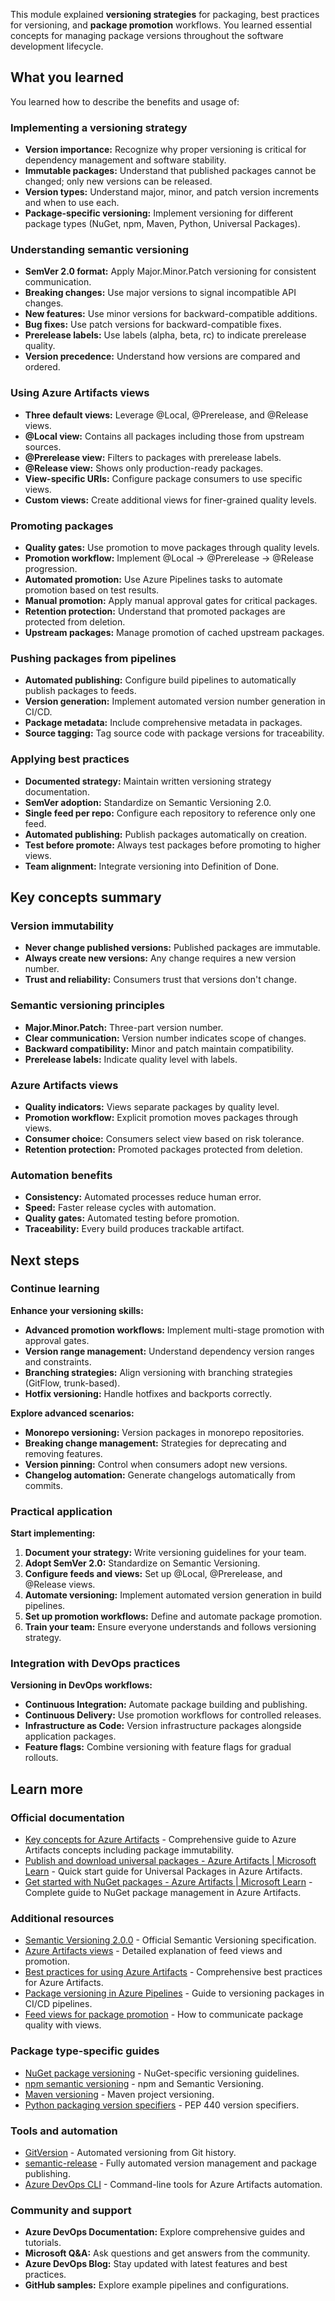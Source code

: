 This module explained **versioning strategies** for packaging, best practices for versioning, and **package promotion** workflows. You learned essential concepts for managing package versions throughout the software development lifecycle.

## What you learned

You learned how to describe the benefits and usage of:

### Implementing a versioning strategy

- **Version importance:** Recognize why proper versioning is critical for dependency management and software stability.
- **Immutable packages:** Understand that published packages cannot be changed; only new versions can be released.
- **Version types:** Understand major, minor, and patch version increments and when to use each.
- **Package-specific versioning:** Implement versioning for different package types (NuGet, npm, Maven, Python, Universal Packages).

### Understanding semantic versioning

- **SemVer 2.0 format:** Apply Major.Minor.Patch versioning for consistent communication.
- **Breaking changes:** Use major versions to signal incompatible API changes.
- **New features:** Use minor versions for backward-compatible additions.
- **Bug fixes:** Use patch versions for backward-compatible fixes.
- **Prerelease labels:** Use labels (alpha, beta, rc) to indicate prerelease quality.
- **Version precedence:** Understand how versions are compared and ordered.

### Using Azure Artifacts views

- **Three default views:** Leverage @Local, @Prerelease, and @Release views.
- **@Local view:** Contains all packages including those from upstream sources.
- **@Prerelease view:** Filters to packages with prerelease labels.
- **@Release view:** Shows only production-ready packages.
- **View-specific URIs:** Configure package consumers to use specific views.
- **Custom views:** Create additional views for finer-grained quality levels.

### Promoting packages

- **Quality gates:** Use promotion to move packages through quality levels.
- **Promotion workflow:** Implement @Local → @Prerelease → @Release progression.
- **Automated promotion:** Use Azure Pipelines tasks to automate promotion based on test results.
- **Manual promotion:** Apply manual approval gates for critical packages.
- **Retention protection:** Understand that promoted packages are protected from deletion.
- **Upstream packages:** Manage promotion of cached upstream packages.

### Pushing packages from pipelines

- **Automated publishing:** Configure build pipelines to automatically publish packages to feeds.
- **Version generation:** Implement automated version number generation in CI/CD.
- **Package metadata:** Include comprehensive metadata in packages.
- **Source tagging:** Tag source code with package versions for traceability.

### Applying best practices

- **Documented strategy:** Maintain written versioning strategy documentation.
- **SemVer adoption:** Standardize on Semantic Versioning 2.0.
- **Single feed per repo:** Configure each repository to reference only one feed.
- **Automated publishing:** Publish packages automatically on creation.
- **Test before promote:** Always test packages before promoting to higher views.
- **Team alignment:** Integrate versioning into Definition of Done.

## Key concepts summary

### Version immutability

- **Never change published versions:** Published packages are immutable.
- **Always create new versions:** Any change requires a new version number.
- **Trust and reliability:** Consumers trust that versions don't change.

### Semantic versioning principles

- **Major.Minor.Patch:** Three-part version number.
- **Clear communication:** Version number indicates scope of changes.
- **Backward compatibility:** Minor and patch maintain compatibility.
- **Prerelease labels:** Indicate quality level with labels.

### Azure Artifacts views

- **Quality indicators:** Views separate packages by quality level.
- **Promotion workflow:** Explicit promotion moves packages through views.
- **Consumer choice:** Consumers select view based on risk tolerance.
- **Retention protection:** Promoted packages protected from deletion.

### Automation benefits

- **Consistency:** Automated processes reduce human error.
- **Speed:** Faster release cycles with automation.
- **Quality gates:** Automated testing before promotion.
- **Traceability:** Every build produces trackable artifact.

## Next steps

### Continue learning

**Enhance your versioning skills:**

- **Advanced promotion workflows:** Implement multi-stage promotion with approval gates.
- **Version range management:** Understand dependency version ranges and constraints.
- **Branching strategies:** Align versioning with branching strategies (GitFlow, trunk-based).
- **Hotfix versioning:** Handle hotfixes and backports correctly.

**Explore advanced scenarios:**

- **Monorepo versioning:** Version packages in monorepo repositories.
- **Breaking change management:** Strategies for deprecating and removing features.
- **Version pinning:** Control when consumers adopt new versions.
- **Changelog automation:** Generate changelogs automatically from commits.

### Practical application

**Start implementing:**

1.  **Document your strategy:** Write versioning guidelines for your team.
2.  **Adopt SemVer 2.0:** Standardize on Semantic Versioning.
3.  **Configure feeds and views:** Set up @Local, @Prerelease, and @Release views.
4.  **Automate versioning:** Implement automated version generation in build pipelines.
5.  **Set up promotion workflows:** Define and automate package promotion.
6.  **Train your team:** Ensure everyone understands and follows versioning strategy.

### Integration with DevOps practices

**Versioning in DevOps workflows:**

- **Continuous Integration:** Automate package building and publishing.
- **Continuous Delivery:** Use promotion workflows for controlled releases.
- **Infrastructure as Code:** Version infrastructure packages alongside application packages.
- **Feature flags:** Combine versioning with feature flags for gradual rollouts.

## Learn more

### Official documentation

- [Key concepts for Azure Artifacts](/azure/devops/artifacts/artifacts-key-concepts#immutability) - Comprehensive guide to Azure Artifacts concepts including package immutability.
- [Publish and download universal packages - Azure Artifacts \| Microsoft Learn](/azure/devops/artifacts/quickstarts/universal-packages) - Quick start guide for Universal Packages in Azure Artifacts.
- [Get started with NuGet packages - Azure Artifacts \| Microsoft Learn](/azure/devops/artifacts/get-started-nuget) - Complete guide to NuGet package management in Azure Artifacts.

### Additional resources

- [Semantic Versioning 2.0.0](https://semver.org/) - Official Semantic Versioning specification.
- [Azure Artifacts views](/azure/devops/artifacts/concepts/views) - Detailed explanation of feed views and promotion.
- [Best practices for using Azure Artifacts](/azure/devops/artifacts/concepts/best-practices) - Comprehensive best practices for Azure Artifacts.
- [Package versioning in Azure Pipelines](/azure/devops/pipelines/artifacts/nuget#package-versioning) - Guide to versioning packages in CI/CD pipelines.
- [Feed views for package promotion](/azure/devops/artifacts/feeds/views) - How to communicate package quality with views.

### Package type-specific guides

- [NuGet package versioning](/nuget/concepts/package-versioning) - NuGet-specific versioning guidelines.
- [npm semantic versioning](https://docs.npmjs.com/about-semantic-versioning) - npm and Semantic Versioning.
- [Maven versioning](https://maven.apache.org/guides/introduction/introduction-to-the-pom.html#project-version) - Maven project versioning.
- [Python packaging version specifiers](https://packaging.python.org/en/latest/specifications/version-specifiers/) - PEP 440 version specifiers.

### Tools and automation

- [GitVersion](https://gitversion.net/) - Automated versioning from Git history.
- [semantic-release](https://semantic-release.gitbook.io/) - Fully automated version management and package publishing.
- [Azure DevOps CLI](/cli/azure/artifacts) - Command-line tools for Azure Artifacts automation.

### Community and support

- **Azure DevOps Documentation:** Explore comprehensive guides and tutorials.
- **Microsoft Q&A:** Ask questions and get answers from the community.
- **Azure DevOps Blog:** Stay updated with latest features and best practices.
- **GitHub samples:** Explore example pipelines and configurations.
